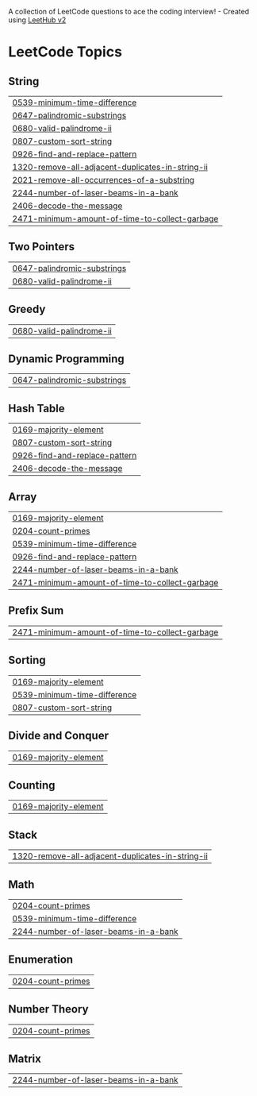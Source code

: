 A collection of LeetCode questions to ace the coding interview! - Created using [LeetHub v2](https://github.com/arunbhardwaj/LeetHub-2.0)
<!---LeetCode Topics Start-->
# LeetCode Topics
## String
|  |
| ------- |
| [0539-minimum-time-difference](https://github.com/anuragchoudhary2313/LeetCode/tree/master/0539-minimum-time-difference) |
| [0647-palindromic-substrings](https://github.com/anuragchoudhary2313/LeetCode/tree/master/0647-palindromic-substrings) |
| [0680-valid-palindrome-ii](https://github.com/anuragchoudhary2313/LeetCode/tree/master/0680-valid-palindrome-ii) |
| [0807-custom-sort-string](https://github.com/anuragchoudhary2313/LeetCode/tree/master/0807-custom-sort-string) |
| [0926-find-and-replace-pattern](https://github.com/anuragchoudhary2313/LeetCode/tree/master/0926-find-and-replace-pattern) |
| [1320-remove-all-adjacent-duplicates-in-string-ii](https://github.com/anuragchoudhary2313/LeetCode/tree/master/1320-remove-all-adjacent-duplicates-in-string-ii) |
| [2021-remove-all-occurrences-of-a-substring](https://github.com/anuragchoudhary2313/LeetCode/tree/master/2021-remove-all-occurrences-of-a-substring) |
| [2244-number-of-laser-beams-in-a-bank](https://github.com/anuragchoudhary2313/LeetCode/tree/master/2244-number-of-laser-beams-in-a-bank) |
| [2406-decode-the-message](https://github.com/anuragchoudhary2313/LeetCode/tree/master/2406-decode-the-message) |
| [2471-minimum-amount-of-time-to-collect-garbage](https://github.com/anuragchoudhary2313/LeetCode/tree/master/2471-minimum-amount-of-time-to-collect-garbage) |
## Two Pointers
|  |
| ------- |
| [0647-palindromic-substrings](https://github.com/anuragchoudhary2313/LeetCode/tree/master/0647-palindromic-substrings) |
| [0680-valid-palindrome-ii](https://github.com/anuragchoudhary2313/LeetCode/tree/master/0680-valid-palindrome-ii) |
## Greedy
|  |
| ------- |
| [0680-valid-palindrome-ii](https://github.com/anuragchoudhary2313/LeetCode/tree/master/0680-valid-palindrome-ii) |
## Dynamic Programming
|  |
| ------- |
| [0647-palindromic-substrings](https://github.com/anuragchoudhary2313/LeetCode/tree/master/0647-palindromic-substrings) |
## Hash Table
|  |
| ------- |
| [0169-majority-element](https://github.com/anuragchoudhary2313/LeetCode/tree/master/0169-majority-element) |
| [0807-custom-sort-string](https://github.com/anuragchoudhary2313/LeetCode/tree/master/0807-custom-sort-string) |
| [0926-find-and-replace-pattern](https://github.com/anuragchoudhary2313/LeetCode/tree/master/0926-find-and-replace-pattern) |
| [2406-decode-the-message](https://github.com/anuragchoudhary2313/LeetCode/tree/master/2406-decode-the-message) |
## Array
|  |
| ------- |
| [0169-majority-element](https://github.com/anuragchoudhary2313/LeetCode/tree/master/0169-majority-element) |
| [0204-count-primes](https://github.com/anuragchoudhary2313/LeetCode/tree/master/0204-count-primes) |
| [0539-minimum-time-difference](https://github.com/anuragchoudhary2313/LeetCode/tree/master/0539-minimum-time-difference) |
| [0926-find-and-replace-pattern](https://github.com/anuragchoudhary2313/LeetCode/tree/master/0926-find-and-replace-pattern) |
| [2244-number-of-laser-beams-in-a-bank](https://github.com/anuragchoudhary2313/LeetCode/tree/master/2244-number-of-laser-beams-in-a-bank) |
| [2471-minimum-amount-of-time-to-collect-garbage](https://github.com/anuragchoudhary2313/LeetCode/tree/master/2471-minimum-amount-of-time-to-collect-garbage) |
## Prefix Sum
|  |
| ------- |
| [2471-minimum-amount-of-time-to-collect-garbage](https://github.com/anuragchoudhary2313/LeetCode/tree/master/2471-minimum-amount-of-time-to-collect-garbage) |
## Sorting
|  |
| ------- |
| [0169-majority-element](https://github.com/anuragchoudhary2313/LeetCode/tree/master/0169-majority-element) |
| [0539-minimum-time-difference](https://github.com/anuragchoudhary2313/LeetCode/tree/master/0539-minimum-time-difference) |
| [0807-custom-sort-string](https://github.com/anuragchoudhary2313/LeetCode/tree/master/0807-custom-sort-string) |
## Divide and Conquer
|  |
| ------- |
| [0169-majority-element](https://github.com/anuragchoudhary2313/LeetCode/tree/master/0169-majority-element) |
## Counting
|  |
| ------- |
| [0169-majority-element](https://github.com/anuragchoudhary2313/LeetCode/tree/master/0169-majority-element) |
## Stack
|  |
| ------- |
| [1320-remove-all-adjacent-duplicates-in-string-ii](https://github.com/anuragchoudhary2313/LeetCode/tree/master/1320-remove-all-adjacent-duplicates-in-string-ii) |
## Math
|  |
| ------- |
| [0204-count-primes](https://github.com/anuragchoudhary2313/LeetCode/tree/master/0204-count-primes) |
| [0539-minimum-time-difference](https://github.com/anuragchoudhary2313/LeetCode/tree/master/0539-minimum-time-difference) |
| [2244-number-of-laser-beams-in-a-bank](https://github.com/anuragchoudhary2313/LeetCode/tree/master/2244-number-of-laser-beams-in-a-bank) |
## Enumeration
|  |
| ------- |
| [0204-count-primes](https://github.com/anuragchoudhary2313/LeetCode/tree/master/0204-count-primes) |
## Number Theory
|  |
| ------- |
| [0204-count-primes](https://github.com/anuragchoudhary2313/LeetCode/tree/master/0204-count-primes) |
## Matrix
|  |
| ------- |
| [2244-number-of-laser-beams-in-a-bank](https://github.com/anuragchoudhary2313/LeetCode/tree/master/2244-number-of-laser-beams-in-a-bank) |
<!---LeetCode Topics End-->